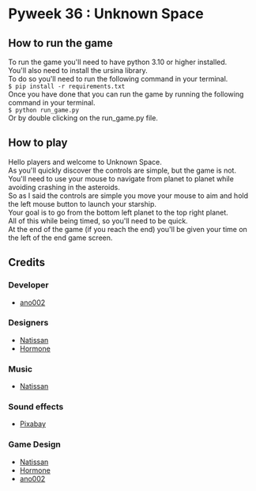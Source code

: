 # Pyweek 36 : Unknown Space

## How to run the game
To run the game you'll need to have python 3.10 or higher installed.<br>
You'll also need to install the ursina library.<br>
To do so you'll need to run the following command in your terminal.<br>
`$ pip install -r requirements.txt`<br>
Once you have done that you can run the game by running the following command in your terminal.<br>
`$ python run_game.py`<br>
Or by double clicking on the run_game.py file.

## How to play
Hello players and welcome to Unknown Space.<br>
As you'll quickly discover the controls are simple, but the game is not.<br>
You'll need to use your mouse to navigate from planet to planet while avoiding crashing in the asteroids.<br>
So as I  said the controls are simple you move your mouse to aim and hold the left mouse button to launch your starship.<br>
Your goal is to go from the bottom left planet to the top right planet.<br>
All of this while being timed, so you'll need to be quick.<br>
At the end of the game (if you reach the end) you'll be given your time on the left of the end game screen.<br>

## Credits
### Developer
- [ano002](https://anatole-sot.xyz/)
### Designers
- [Natissan](https://github.com/LeBN)
- [Hormone](https://github.com/Hormone4)
### Music
- [Natissan](https://github.com/LeBN)
### Sound effects
- [Pixabay](https://pixabay.com/fr/)
### Game Design
- [Natissan](https://github.com/LeBN)
- [Hormone](https://github.com/Hormone4)
- [ano002](https://anatole-sot.xyz/)
